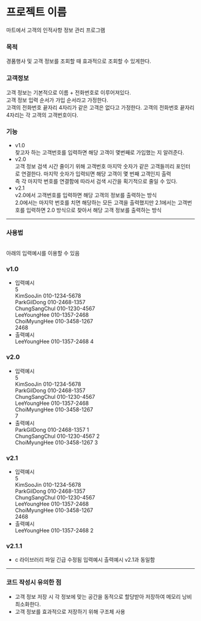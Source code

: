 # 프로젝트 이름

마트에서 고객의 인적사항 정보 관리 프로그램


### 목적
경품행사 및 고객 정보를 조회할 때 효과적으로 조회할 수 있게한다.

### 고객정보
고객 정보는 기본적으로 이름 + 전화번호로 이루어져있다.<br>
고객 정보 입력 순서가 가입 순서라고 가정한다.<br>
고객의 전화번호 끝자리 4자리가 같은 고객은 없다고 가정한다.
고객의 전화번호 끝자리 4자리는 각 고객의 고객번호이다.

### 기능
- v1.0<br>찾고자 하는 고객번호를 입력하면 해당 고객이 몇번째로 가입했는 지 알려준다.
- v2.0<br>고객 정보 검색 시간 줄이기 위해 고객번호 마지막 숫자가 같은 고객들끼리 포인터로 연결한다. 마지막 숫자가 입력되면 해당 고객이 몇 번째 고객인지 출력<br>
    즉 각 마지막 번호를 연결함에 따라서 검색 시간을 획기적으로 줄일 수 있다.
- v2.1<br>v2.0에서 고객번호를 입력하면 해당 고객의 정보를 출력하는 방식<br>
        2.0에서는 마지막 번호를 치면 해당하는 모든 고객을 출력했지만 2.1에서는 고객번호를 입력하면 2.0 방식으로 찾아서 해당 고객 정보를 출력하는 방식
***

### 사용법
<br> 아래의 입력예시를 이용할 수 있음

### v1.0<br>
- 입력예시<br>5<br>
KimSooJin 010-1234-5678<br> ParkGilDong 010-2468-1357<br> ChungSangChul 010-1230-4567<br> LeeYoungHee 010-1357-2468<br> ChoiMyungHee 010-3458-1267<br>2468
- 출력예시<br>LeeYoungHee 010-1357-2468 4

### v2.0<br>
- 입력예시<br>5<br>
KimSooJin 010-1234-5678<br> ParkGilDong 010-2468-1357<br> ChungSangChul 010-1230-4567<br> LeeYoungHee 010-1357-2468<br> ChoiMyungHee 010-3458-1267 <br>7
- 출력예시<br>ParkGilDong 010-2468-1357 1<br> ChungSangChul 010-1230-4567 2<br> ChoiMyungHee 010-3458-1267 3

### v2.1<br>
- 입력예시<br>5<br>
KimSooJin 010-1234-5678<br> ParkGilDong 010-2468-1357<br> ChungSangChul 010-1230-4567 <br>LeeYoungHee 010-1357-2468<br> ChoiMyungHee 010-3458-1267<br> 2468
- 출력예시<br>
LeeYoungHee 010-1357-2468 2

### v2.1.1<br>
- c 라이브러리 파일 긴급 수정됨 입력예시 출력예시 v2.1과 동일함


*** 
### 코드 작성시 유의한 점
- 고객 정보 저장 시 각 정보에 맞는 공간을 동적으로 할당받아 저장하여 메모리 낭비 최소화한다.
- 고객 정보를 효과적으로 저장하기 위해 구조체 사용


